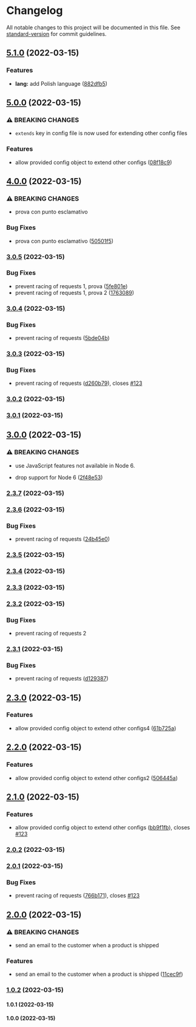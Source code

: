 # Changelog

All notable changes to this project will be documented in this file. See [standard-version](https://github.com/conventional-changelog/standard-version) for commit guidelines.

## [5.1.0](https://github.com/gian89/test_changelog/compare/v5.0.0...v5.1.0) (2022-03-15)


### Features

* **lang:** add Polish language ([882dfb5](https://github.com/gian89/test_changelog/commit/882dfb57b29e1cdb1ad4ba9077678563e055fecc))

## [5.0.0](https://github.com/gian89/test_changelog/compare/v4.0.0...v5.0.0) (2022-03-15)


### ⚠ BREAKING CHANGES

* `extends` key in config file is now used for extending other config files

### Features

* allow provided config object to extend other configs ([08f18c9](https://github.com/gian89/test_changelog/commit/08f18c9e159e82c666cf495c97c31ac5708e0930))

## [4.0.0](https://github.com/gian89/test_changelog/compare/v3.0.5...v4.0.0) (2022-03-15)


### ⚠ BREAKING CHANGES

* prova con punto esclamativo

### Bug Fixes

* prova con punto esclamativo ([50501f5](https://github.com/gian89/test_changelog/commit/50501f53192acb8b34d59fb4e24f31ce5e7b7208))

### [3.0.5](https://github.com/gian89/test_changelog/compare/v3.0.4...v3.0.5) (2022-03-15)


### Bug Fixes

* prevent racing of requests 1, prova ([5fe801e](https://github.com/gian89/test_changelog/commit/5fe801e2e6459cb2e3ddb81379847439e798a34c))
* prevent racing of requests 1, prova 2 ([1763089](https://github.com/gian89/test_changelog/commit/176308948abba71c09ee30b191343e295e2084ad))

### [3.0.4](https://github.com/gian89/test_changelog/compare/v3.0.3...v3.0.4) (2022-03-15)


### Bug Fixes

* prevent racing of requests ([5bde04b](https://github.com/gian89/test_changelog/commit/5bde04b8567f3ba1645161668331700bbeca4777))

### [3.0.3](https://github.com/gian89/test_changelog/compare/v3.0.2...v3.0.3) (2022-03-15)


### Bug Fixes

* prevent racing of requests ([d260b79](https://github.com/gian89/test_changelog/commit/d260b7936bbb1b6add82f7119b3d333cb2bdc109)), closes [#123](https://github.com/gian89/test_changelog/issues/123)

### [3.0.2](https://github.com/gian89/test_changelog/compare/v3.0.1...v3.0.2) (2022-03-15)

### [3.0.1](https://github.com/gian89/test_changelog/compare/v3.0.0...v3.0.1) (2022-03-15)

## [3.0.0](https://github.com/gian89/test_changelog/compare/v2.3.7...v3.0.0) (2022-03-15)


### ⚠ BREAKING CHANGES

* use JavaScript features not available in Node 6.

* drop support for Node 6 ([2f48e53](https://github.com/gian89/test_changelog/commit/2f48e53e69d11e145ff6808f5aacecc9353a034a))

### [2.3.7](https://github.com/gian89/test_changelog/compare/v2.3.6...v2.3.7) (2022-03-15)

### [2.3.6](https://github.com/gian89/test_changelog/compare/v2.3.5...v2.3.6) (2022-03-15)


### Bug Fixes

* prevent racing of requests ([24b45e0](https://github.com/gian89/test_changelog/commit/24b45e0c82af2a0600bc23130e5fcaeec46d2d35))

### [2.3.5](https://github.com/gian89/test_changelog/compare/v2.3.4...v2.3.5) (2022-03-15)

### [2.3.4](https://github.com/gian89/test_changelog/compare/v2.3.3...v2.3.4) (2022-03-15)

### [2.3.3](https://github.com/gian89/test_changelog/compare/v2.3.2...v2.3.3) (2022-03-15)

### [2.3.2](https://github.com/gian89/test_changelog/compare/v2.3.1...v2.3.2) (2022-03-15)

### Bug Fixes

* prevent racing of requests 2

### [2.3.1](https://github.com/gian89/test_changelog/compare/v2.3.0...v2.3.1) (2022-03-15)


### Bug Fixes

* prevent racing of requests ([d129387](https://github.com/gian89/test_changelog/commit/d1293874e71c726c05df62c8a66d432b4c5a60d8))

## [2.3.0](https://github.com/gian89/test_changelog/compare/v2.2.0...v2.3.0) (2022-03-15)


### Features

* allow provided config object to extend other configs4 ([61b725a](https://github.com/gian89/test_changelog/commit/61b725a2651fceca63f916e2ce8f845d9d802807))

## [2.2.0](https://github.com/gian89/test_changelog/compare/v2.1.0...v2.2.0) (2022-03-15)


### Features

* allow provided config object to extend other configs2 ([506445a](https://github.com/gian89/test_changelog/commit/506445a46e0dfb488a681e9f73217b6b8df2a741))

## [2.1.0](https://github.com/gian89/test_changelog/compare/v2.0.2...v2.1.0) (2022-03-15)


### Features

* allow provided config object to extend other configs ([bb9f1fb](https://github.com/gian89/test_changelog/commit/bb9f1fb93bf64ef22fdb7b4502e7eb0a5cc8d878)), closes [#123](https://github.com/gian89/test_changelog/issues/123)

### [2.0.2](https://github.com/gian89/test_changelog/compare/v2.0.1...v2.0.2) (2022-03-15)

### [2.0.1](https://github.com/gian89/test_changelog/compare/v2.0.0...v2.0.1) (2022-03-15)


### Bug Fixes

* prevent racing of requests ([766b171](https://github.com/gian89/test_changelog/commit/766b17124148da38ad379a7bdcabd7f6cc5b6dc1)), closes [#123](https://github.com/gian89/test_changelog/issues/123)

## [2.0.0](https://github.com/gian89/test_changelog/compare/v1.0.2...v2.0.0) (2022-03-15)


### ⚠ BREAKING CHANGES

* send an email to the customer when a product is shipped

### Features

* send an email to the customer when a product is shipped ([11cec9f](https://github.com/gian89/test_changelog/commit/11cec9f2dfdc5fa6bbfc61238140c551731ff8ec))

### [1.0.2](https://github.com/gian89/test_changelog/compare/v1.0.1...v1.0.2) (2022-03-15)

#### 1.0.1 (2022-03-15)

#### 1.0.0 (2022-03-15)
